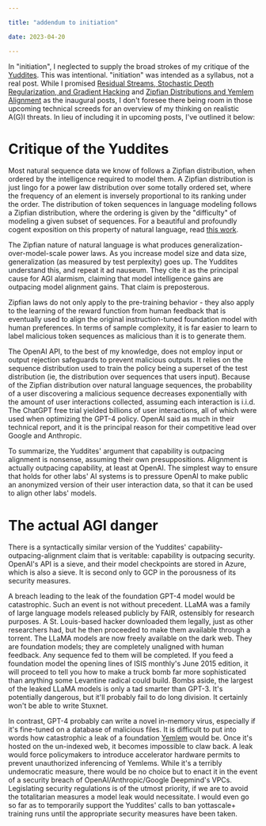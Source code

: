 ```yaml
---

title: "addendum to initiation"

date: 2023-04-20

---
```


<!-- more -->

In "initiation", I neglected to supply the broad strokes of my critique of the [Yuddites](/definitions#yuddites). This was intentional. "initiation" was intended as a syllabus, not a real post. While I promised [Residual Streams, Stochastic Depth Regularization, and Gradient Hacking](https://ajl.bio/2023/04/20/residual-streams-and-gradient-hacking.html) and [Zipfian Distributions and Yemlem Alignment](https://ajl.bio/2023/04/22/zipfian-distributions-and-yemlem-alignment.html) as the inaugural posts, I don't foresee there being room in those upcoming technical screeds for an overview of my thinking on realistic A(G)I threats. In lieu of including it in upcoming posts, I've outlined it below:

# Critique of the Yuddites
Most natural sequence data we know of follows a Zipfian distribution, when ordered by the intelligence required to model them. A Zipfian distribution is just lingo for a power law distribution over some totally ordered set, where the frequency of an element is inversely proportional to its ranking under the order. The distribution of token sequences in language modeling follows a Zipfian distribution, where the ordering is given by the "difficulty" of modeling a given subset of sequences. For a beautiful and profoundly cogent exposition on this property of natural language, read [this work](https://arxiv.org/pdf/2303.13506.pdf).  

The Zipfian nature of natural language is what produces generalization-over-model-scale power laws. As you increase model size and data size, generalization (as measured by test perplexity) goes up. The Yuddites understand this, and repeat it ad nauseum. They cite it as the principal cause for AGI alarmism, claiming that model intelligence gains are outpacing model alignment gains. That claim is preposterous.  

Zipfian laws do not only apply to the pre-training behavior - they also apply to the learning of the reward function from human feedback that is eventually used to align the original instruction-tuned foundation model with human preferences. In terms of sample complexity, it is far easier to learn to label malicious token sequences as malicious than it is to generate them.  

The OpenAI API, to the best of my knowledge, does not employ input or output rejection safeguards to prevent malicious outputs. It relies on the sequence distribution used to train the policy being a superset of the test distribution (ie, the distribution over sequences that users input). Because of the Zipfian distribution over natural language sequences, the probability of a user discovering a malicious sequence decreases exponentially with the amount of user interactions collected, assuming each interaction is i.i.d. The ChatGPT free trial yielded billions of user interactions, all of which were used when optimizing the GPT-4 policy. OpenAI said as much in their technical report, and it is the principal reason for their competitive lead over Google and Anthropic.  

To summarize, the Yuddites' argument that capability is outpacing alignment is nonsense, assuming their own presuppositions. Alignment is actually outpacing capability, at least at OpenAI. The simplest way to ensure that holds for other labs' AI systems is to pressure OpenAI to make public an anonymized version of their user interaction data, so that it can be used to align other labs' models.

# The actual AGI danger
There is a syntactically similar version of the Yuddites' capability-outpacing-alignment claim that is veritable: capability is outpacing security. OpenAI's API is a sieve, and their model checkpoints are stored in Azure, which is also a sieve. It is second only to GCP in the porousness of its security measures.  

A breach leading to the leak of the foundation GPT-4 model would be catastrophic. Such an event is not without precedent. LLaMA was a family of large language models released publicly by FAIR, ostensibly for research purposes. A St. Louis-based hacker downloaded them legally, just as other researchers had, but he then proceeded to make them available through a torrent. The LLaMA models are now freely available on the dark web. They are foundation models; they are completely unaligned with human feedback. Any sequence fed to them will be completed. If you feed a foundation model the opening lines of ISIS monthly's June 2015 edition, it will proceed to tell you how to make a truck bomb far more sophisticated than anything some Levantine radical could build. Bombs aside, the largest of the leaked LLaMA models is only a tad smarter than GPT-3. It's potentially dangerous, but it'll probably fail to do long division. It certainly won't be able to write Stuxnet.  

In contrast, GPT-4 probably can write a novel in-memory virus, especially if it's fine-tuned on a database of malicious files. It is difficult to put into words how catastrophic a leak of a foundation [Yemlem](/definitions#yemlems) would be. Once it's hosted on the un-indexed web, it becomes impossible to claw back. A leak would force policymakers to introduce accelerator hardware permits to prevent unauthorized inferencing of Yemlems. While it's a terribly undemocratic measure, there would be no choice but to enact it in the event of a security breach of OpenAI/Anthropic/Google Deepmind's VPCs. Legislating security regulations is of the utmost priority, if we are to avoid the totalitarian measures a model leak would necessitate. I would even go so far as to temporarily support the Yuddites' calls to ban yottascale+ training runs until the appropriate security measures have been taken.

